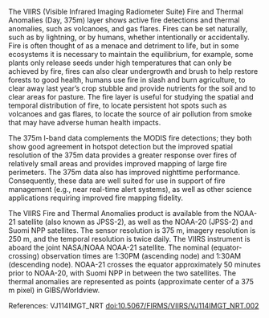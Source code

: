 The VIIRS (Visible Infrared Imaging Radiometer Suite) Fire and Thermal Anomalies (Day, 375m) layer shows active fire detections and thermal anomalies, such as volcanoes, and gas flares. Fires can be set naturally, such as by lightning, or by humans, whether intentionally or accidentally. Fire is often thought of as a menace and detriment to life, but in some ecosystems it is necessary to maintain the equilibrium, for example, some plants only release seeds under high temperatures that can only be achieved by fire, fires can also clear undergrowth and brush to help restore forests to good health, humans use fire in slash and burn agriculture, to clear away last year’s crop stubble and provide nutrients for the soil and to clear areas for pasture. The fire layer is useful for studying the spatial and temporal distribution of fire, to locate persistent hot spots such as volcanoes and gas flares, to locate the source of air pollution from smoke that may have adverse human health impacts.

The 375m I-band data complements the MODIS fire detections; they both show good agreement in hotspot detection but the improved spatial resolution of the 375m data provides a greater response over fires of relatively small areas and provides improved mapping of large fire perimeters. The 375m data also has improved nighttime performance. Consequently, these data are well suited for use in support of fire management (e.g., near real-time alert systems), as well as other science applications requiring improved fire mapping fidelity.

The VIIRS Fire and Thermal Anomalies product is available from the NOAA-21 satellite (also known as JPSS-2), as well as the NOAA-20 (JPSS-2) and Suomi NPP satellites. The sensor resolution is 375 m, imagery resolution is 250 m, and the temporal resolution is twice daily. The VIIRS instrument is aboard the joint NASA/NOAA NOAA-21 satellite. The nominal (equator-crossing) observation times are 1:30PM (ascending node) and 1:30AM (descending node). NOAA-21 crosses the equator approximately 50 minutes prior to NOAA-20, with Suomi NPP in between the two satellites. The thermal anomalies are represented as points (approximate center of a 375 m pixel) in GIBS/Worldview.

References: VJ114IMGT_NRT [doi:10.5067/FIRMS/VIIRS/VJ114IMGT_NRT.002](https://doi.org/10.5067/FIRMS/VIIRS/VJ114IMGT_NRT.002)
